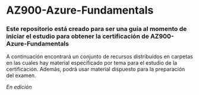 # AZ900-Azure-Fundamentals
### Este repositorio está creado para ser una guía al momento de iniciar el estudio para obtener la certificación de AZ900-Azure-Fundamentals
A continuación encontrará un conjunto de recursos distribuidos en carpetas en las cuales hay material especificado por tema para el estudio de la certificación. Además, podrá usar material dispuesto para la preparación del examen.


 *En edición* 
